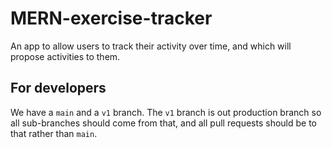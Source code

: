 # MERN-exercise-tracker

An app to allow users to track their activity over time, and which will propose activities to them.

## For developers

We have a `main` and a `v1` branch. The `v1` branch is out production branch so all sub-branches should come from that, and all pull requests should be to that rather than `main`.
